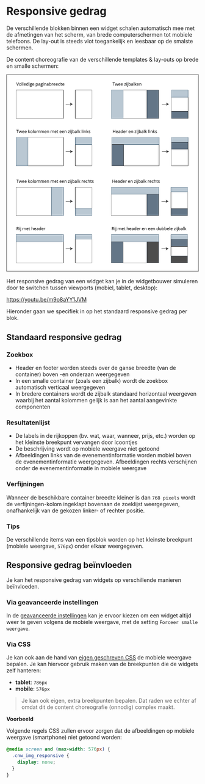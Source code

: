# Responsive gedrag

De verschillende blokken binnen een widget schalen automatisch mee met de afmetingen van het scherm, van brede computerschermen tot mobiele telefoons. De lay-out is steeds vlot toegankelijk en leesbaar op de smalste schermen.

De content choreografie van de verschillende templates & lay-outs op brede en smalle schermen:

![widget choreografie.png](<../assets/images/widget choreografie.png>)

Het responsive gedrag van een widget kan je in de widgetbouwer simuleren door te switchen tussen viewports (mobiel, tablet, desktop):

<https://youtu.be/m9o8aYY1JVM>

Hieronder gaan we specifiek in op het standaard responsive gedrag per blok.

## Standaard responsive gedrag

### Zoekbox

* Header en footer worden steeds over de ganse breedte (van de container) boven -en onderaan weergegeven
* In een smalle container (zoals een zijbalk) wordt de zoekbox automatisch verticaal weergegeven
* In bredere containers wordt de zijbalk standaard horizontaal weergeven waarbij het aantal kolommen gelijk is aan het aantal aangevinkte componenten

### Resultatenlijst

* De labels in de rijkoppen (bv. wat, waar, wanneer, prijs, etc.) worden op het kleinste breekpunt vervangen door icoontjes
* De beschrijving wordt op mobiele weergave niet getoond
* Afbeeldingen links van de evenementinformatie worden mobiel boven de evenementinformatie weergegeven. Afbeeldingen rechts verschijnen onder de evenementinformatie in mobiele weergave

### Verfijningen

Wanneer de beschikbare container breedte kleiner is dan `768 pixels` wordt de verfijningen-kolom ingeklapt bovenaan de zoeklijst weergegeven, onafhankelijk van de gekozen linker- of rechter positie.

### Tips

De verschillende items van een tipsblok worden op het kleinste breekpunt (mobiele weergave, `576px`) onder elkaar weergegeven.

## Responsive gedrag beïnvloeden

Je kan het responsive gedrag van widgets op verschillende manieren beïnvloeden.

### Via geavanceerde instellingen

In de [geavanceerde instellingen](./gevanceerde-instellingen.md) kan je ervoor kiezen om een widget altijd weer te geven volgens de mobiele weergave, met de setting `Forceer smalle weergave`.

### Via CSS

Je kan ook aan de hand van [eigen geschreven CSS](./stijlen.md) de mobiele weergave bepalen. Je kan hiervoor gebruik maken van de breekpunten die de widgets zelf hanteren:

* **tablet**: `786px`
* **mobile**: `576px`

> Je kan ook eigen, extra breekpunten bepalen. Dat raden we echter af omdat dit de content choreografie (onnodig) complex maakt.

**Voorbeeld**

Volgende regels CSS zullen ervoor zorgen dat de afbeeldingen op mobiele weergave (smartphone) niet getoond worden:

```css
@media screen and (max-width: 576px) {
  .cnw_img_responsive {
    display: none;
  }
}
```
